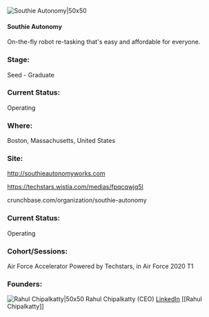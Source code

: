 

![Southie Autonomy|50x50](https://apimg.techstars.com/connect/images/image_files/5ea9bc00a36c1125a6000048/original/Southie_banner-graphic_2000x2000px_-opaque.png)

#### Southie Autonomy
On-the-fly robot re-tasking that's easy and affordable for everyone.

### Stage: 
Seed - Graduate 

### Current Status: 
Operating

### Where:
Boston, Massachusetts, United States

### Site:
http://southieautonomyworks.com

https://techstars.wistia.com/medias/fpqcqwjq5l

crunchbase.com/organization/southie-autonomy

### Current Status: 
Operating

### Cohort/Sessions: 
Air Force Accelerator Powered by Techstars, in Air Force 2020 T1

### Founders: 

![Rahul Chipalkatty|50x50](http://s3.amazonaws.com/ts-accel-connect-uploads/images/image_files/5ea9ba51a36c1125a6000047/original/Chipalkatty_Headshot_Airforce-86.jpg) Rahul Chipalkatty (CEO) [LinkedIn](https://linkedin.com/in/rahul-chipalkatty) [[Rahul Chipalkatty]]


